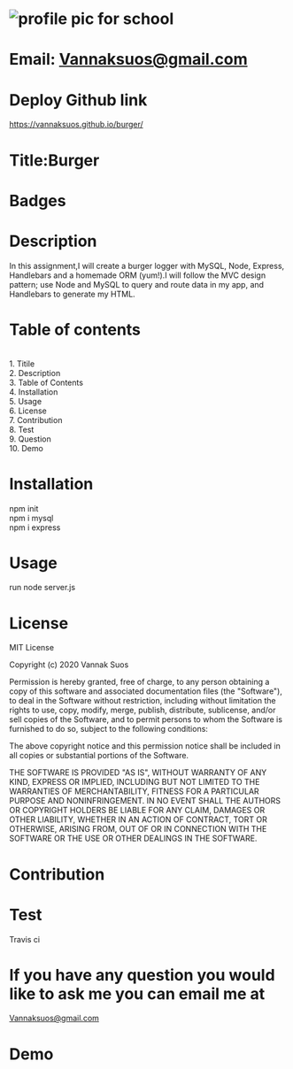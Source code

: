 
# ![profile pic for school](https://avatars1.githubusercontent.com/u/59664686?v=4)

# Email: Vannaksuos@gmail.com

# Deploy Github link

https://vannaksuos.github.io/burger/ 

# Title:Burger

# Badges

# Description

In this assignment,I will create a burger logger with MySQL, Node, Express, Handlebars and a homemade ORM (yum!).I will follow the MVC design pattern; use Node and MySQL to query and route data in my app, and Handlebars to generate my HTML.

# Table of contents

<br/>1. Titile<br/>2. Description<br/>3. Table of Contents<br/>4. Installation<br/>5. Usage<br/>6. License<br/>7. Contribution<br/>8. Test<br/>9. Question<br/>10. Demo<br/>

# Installation

npm init <br> npm i mysql<br> npm i express

# Usage

run node server.js

# License

MIT License

Copyright (c) 2020 Vannak Suos

Permission is hereby granted, free of charge, to any person obtaining a copy of this software and associated documentation files (the "Software"), to deal in the Software without restriction, including without limitation the rights to use, copy, modify, merge, publish, distribute, sublicense, and/or sell copies of the Software, and to permit persons to whom the Software is furnished to do so, subject to the following conditions:

The above copyright notice and this permission notice shall be included in all copies or substantial portions of the Software.

THE SOFTWARE IS PROVIDED "AS IS", WITHOUT WARRANTY OF ANY KIND, EXPRESS OR IMPLIED, INCLUDING BUT NOT LIMITED TO THE WARRANTIES OF MERCHANTABILITY, FITNESS FOR A PARTICULAR PURPOSE AND NONINFRINGEMENT. IN NO EVENT SHALL THE AUTHORS OR COPYRIGHT HOLDERS BE LIABLE FOR ANY CLAIM, DAMAGES OR OTHER LIABILITY, WHETHER IN AN ACTION OF CONTRACT, TORT OR OTHERWISE, ARISING FROM, OUT OF OR IN CONNECTION WITH THE SOFTWARE OR THE USE OR OTHER DEALINGS IN THE SOFTWARE.

# Contribution

# Test

Travis ci

# If you have any question you would like to ask me you can email me at

Vannaksuos@gmail.com

# Demo
